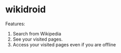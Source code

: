 # wikidroid
Features:
1. Search from Wikipedia
2. See your visited pages.
3. Access your visited pages even if you are offline

